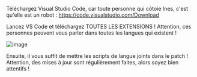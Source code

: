 Téléchargez Visual Studio Code, car toute personne qui côtoie Ines, c'est qu'elle est un robot : https://code.visualstudio.com/Download

Lancez VS Code et téléchargez TOUTES LES EXTENSIONS ! Attention, ces personnes peuvent vous parler dans toutes les langues qui existent !

![image](https://github.com/NasKingPatch/InesPATCH/assets/157117039/a2e309fd-8ef0-4ee9-989e-1de36c58e1a0)


Ensuite, il vous suffit de mettre les scripts de langue joints dans le patch !
Attention, des mises à jour sont régulièrement faites, alors soyez bien attentifs !
